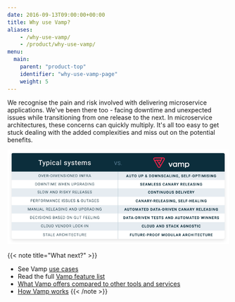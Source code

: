 ```yaml
---
date: 2016-09-13T09:00:00+00:00
title: Why use Vamp?
aliases:
    - /why-use-vamp/
    - /product/why-use-vamp/
menu:
  main:
    parent: "product-top"
    identifier: "why-use-vamp-page"
    weight: 5
---
```


We recognise the pain and risk involved with delivering microservice applications.  We've been there too - facing downtime and unexpected issues while transitioning from one release to the next.
In microservice architectures, these concerns can quickly multiply. It's all too easy to get stuck dealing with the added complexities and miss out on the potential benefits.

![](/images/typical-systems-vs-vamp.png)

{{< note title="What next?" >}}
* See Vamp [use cases](/product/uses-cases/)
* Read the full [Vamp feature list](/why-use-vamp/feature-list/)
* [What Vamp offers compared to other tools and services](/why-use-vamp/vamp-compared-to/proxies-and-load-balancers/)
* [How Vamp works](/documentation/how-vamp-works/architecture-and-components)
{{< /note >}}
